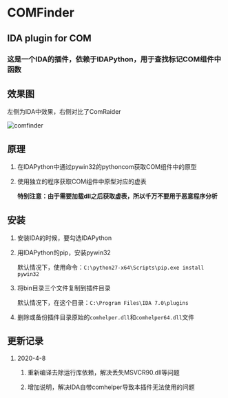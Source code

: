# COMFinder

## IDA plugin for COM

### 这是一个IDA的插件，依赖于IDAPython，用于查找标记COM组件中函数

## 效果图

左侧为IDA中效果，右侧对比了ComRaider

![comfinder](comfinder.png)

## 原理

1. 在IDAPython中通过pywin32的pythoncom获取COM组件中的原型

1. 使用独立的程序获取COM组件中原型对应的虚表

    **特别注意：由于需要加载dll之后获取虚表，所以千万不要用于恶意程序分析**

## 安装

1. 安装IDA的时候，要勾选IDAPython

1. 用IDAPython的pip，安装pywin32

    默认情况下，使用命令：`C:\python27-x64\Scripts\pip.exe install pywin32`

1. 将bin目录三个文件复制到插件目录

    默认情况下，在这个目录：`C:\Program Files\IDA 7.0\plugins`

1. 删除或备份插件目录原始的`comhelper.dll`和`comhelper64.dll`文件

## 更新记录

1. 2020-4-8

    1. 重新编译去除运行库依赖，解决丢失MSVCR90.dll等问题

    1. 增加说明，解决IDA自带comhelper导致本插件无法使用的问题